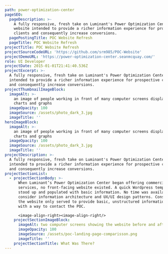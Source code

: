 ```yaml
---
path: power-optimization-center
pageSEO:
  pageDescription: >-
    A fully responsive, fresh take on Luminant's Power Optimization Center
    website intended to provide a richer information experience for prospective
    clients and consequently increase conversions.
  pagePostingTitle: POC Website Refresh
  pageTitle: POC Website Refresh
projectTitle: POC Website Refresh
projectSourceCodeURL: 'https://github.com/srm985/POC-Website'
projectDemoURL: 'https://power-optimization-center.seanmcquay.com/'
role: UI Developer
projectDate: 2015-01-01T21:41:40.536Z
projectExcerpt: >-
  A fully responsive, fresh take on Luminant's Power Optimization Center website
  intended to provide a richer information experience for prospective clients
  and consequently increase conversions.
projectThumbnailImageBlock:
  imageAlt: >-
    an image of people working in front of many computer screens displaying
    charts and graphs
  imageOpacity: 100
  imageSource: /assets/photo_dark_3.jpg
  imageTitle: ''
heroImageBlock:
  imageAlt: >-
    an image of people working in front of many computer screens displaying
    charts and graphs
  imageOpacity: 100
  imageSource: /assets/photo_dark_3.jpg
  imageTitle: ''
projectDescription: >-
  A fully responsive, fresh take on Luminant's Power Optimization Center website
  intended to provide a richer information experience for prospective clients
  and consequently increase conversions.
projectSectionList:
  - projectSectionBody: >-
      When Luminant’s Power Optimization Center began offering commercial
      services, no front-facing website existed. A quick Wordpress template was
      stood up and populated with basic information. No time was available
      consider information architecture and UX/UI design patterns. Consequently,
      the website only served to provide basic, unstructured information along
      with a way to contact the POC.

      <image-align-right><image-align-right/>
    projectSectionImageBlock:
      imageAlt: two computer screens showing the website before and after coding changes
      imageOpacity: 100
      imageSource: /assets/poc-landing-page-comparisson.png
      imageTitle: ''
    projectSectionTitle: What Was There?
---
```


